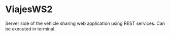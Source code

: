# ViajesWS2
Server side of the vehicle sharing web application using REST services. Can be executed in terminal.

